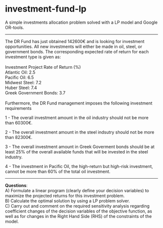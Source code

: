 # investment-fund-lp
A simple investments allocation problem solved with a LP model and Google OR-tools.

----
The DR Fund has just obtained 142600€ and is looking for investment opportunities. All new investments will either be made in oil, steel, or government bonds. The corresponding expected rate of return for each investment type is given as:\
\
Investment 	Project Rate of Return (%)\
Atlantic Oil: 2.5\
Pacific Oil: 6.5\
Midwest Steel: 7.2\
Huber Steel: 7.4\
Greek Government Bonds: 3.7\
\
Furthermore, the DR Fund management imposes the following investment requirements

1 - The overall investment amount in the oil industry should not be more than 60300€.

2 - The overall investment amount in the steel indsutry should not be more than 82300€.

3 - The overall investment amount in Greek Goverment bonds should be at least 25% of the overall available funds that will be invested in the steel industry.

4 - The investment in Pacific Oil, the high-return but high-risk investment, cannot be more than 60% of the total oil investment.

----
**Questions**:\
A) Formulate a linear program (clearly define your decision variables) to maximize the projected returns for this investment problem.\
B) Calculate the optimal solution by using a LP problem solver.\
C) Carry out and comment on the required sensitivity analysis regarding coefficient changes of the decision variables of the objective function, as well as for changes in the Right Hand Side (RHS) of the constraints of the model.
